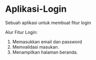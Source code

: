 # Aplikasi-Login
Sebuah aplikasi untuk membuat fitur login

Alur Fitur Login:
1. Memasukkan email dan password
2. Memvalidasi masukan.
3. Menampilkan halaman beranda.
